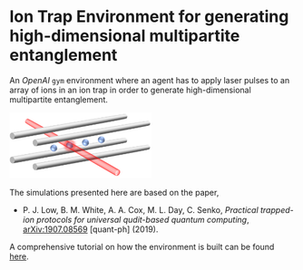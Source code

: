 # Ion Trap Environment for generating high-dimensional multipartite entanglement

An *OpenAI* `gym` environment where an agent has to apply laser pulses to an 
array of ions in an ion trap in order to generate high-dimensional multipartite
entanglement.

<img src="assets/ion_trap.png" width=250px>

The simulations presented here are based on the paper,
    
+ P. J. Low, B. M. White, A. A. Cox, M. L. Day, C. Senko,
*Practical trapped-ion protocols for universal qudit-based quantum 
computing*,
[arXiv:1907.08569](https://arxiv.org/pdf/1907.08569.pdf) [quant-ph] (2019).

A comprehensive tutorial on how the environment is built can be found 
[here](https://github.com/HendrikPN/rl-ion-trap-tutorial).
